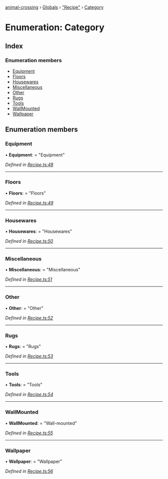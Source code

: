 [animal-crossing](../README.md) › [Globals](../globals.md) › ["Recipe"](../modules/_recipe_.md) › [Category](_recipe_.category.md)

# Enumeration: Category

## Index

### Enumeration members

* [Equipment](_recipe_.category.md#equipment)
* [Floors](_recipe_.category.md#floors)
* [Housewares](_recipe_.category.md#housewares)
* [Miscellaneous](_recipe_.category.md#miscellaneous)
* [Other](_recipe_.category.md#other)
* [Rugs](_recipe_.category.md#rugs)
* [Tools](_recipe_.category.md#tools)
* [WallMounted](_recipe_.category.md#wallmounted)
* [Wallpaper](_recipe_.category.md#wallpaper)

## Enumeration members

###  Equipment

• **Equipment**: = "Equipment"

*Defined in [Recipe.ts:48](https://github.com/Norviah/animal-crossing/blob/d0e2651/module/types/Recipe.ts#L48)*

___

###  Floors

• **Floors**: = "Floors"

*Defined in [Recipe.ts:49](https://github.com/Norviah/animal-crossing/blob/d0e2651/module/types/Recipe.ts#L49)*

___

###  Housewares

• **Housewares**: = "Housewares"

*Defined in [Recipe.ts:50](https://github.com/Norviah/animal-crossing/blob/d0e2651/module/types/Recipe.ts#L50)*

___

###  Miscellaneous

• **Miscellaneous**: = "Miscellaneous"

*Defined in [Recipe.ts:51](https://github.com/Norviah/animal-crossing/blob/d0e2651/module/types/Recipe.ts#L51)*

___

###  Other

• **Other**: = "Other"

*Defined in [Recipe.ts:52](https://github.com/Norviah/animal-crossing/blob/d0e2651/module/types/Recipe.ts#L52)*

___

###  Rugs

• **Rugs**: = "Rugs"

*Defined in [Recipe.ts:53](https://github.com/Norviah/animal-crossing/blob/d0e2651/module/types/Recipe.ts#L53)*

___

###  Tools

• **Tools**: = "Tools"

*Defined in [Recipe.ts:54](https://github.com/Norviah/animal-crossing/blob/d0e2651/module/types/Recipe.ts#L54)*

___

###  WallMounted

• **WallMounted**: = "Wall-mounted"

*Defined in [Recipe.ts:55](https://github.com/Norviah/animal-crossing/blob/d0e2651/module/types/Recipe.ts#L55)*

___

###  Wallpaper

• **Wallpaper**: = "Wallpaper"

*Defined in [Recipe.ts:56](https://github.com/Norviah/animal-crossing/blob/d0e2651/module/types/Recipe.ts#L56)*
